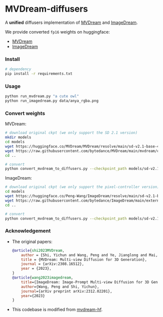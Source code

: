 # MVDream-diffusers

A **unified** diffusers implementation of [MVDream](https://github.com/bytedance/MVDream) and [ImageDream](https://github.com/bytedance/ImageDream).

We provide converted `fp16` weights on huggingface:
* [MVDream](https://huggingface.co/ashawkey/mvdream-sd2.1-diffusers)
* [ImageDream](https://huggingface.co/ashawkey/imagedream-ipmv-diffusers)


### Install
```bash
# dependency
pip install -r requirements.txt
```

### Usage

```bash
python run_mvdream.py "a cute owl"
python run_imagedream.py data/anya_rgba.png
```

### Convert weights

MVDream:
```bash
# download original ckpt (we only support the SD 2.1 version)
mkdir models
cd models
wget https://huggingface.co/MVDream/MVDream/resolve/main/sd-v2.1-base-4view.pt
wget https://raw.githubusercontent.com/bytedance/MVDream/main/mvdream/configs/sd-v2-base.yaml
cd ..

# convert
python convert_mvdream_to_diffusers.py --checkpoint_path models/sd-v2.1-base-4view.pt --dump_path ./weights_mvdream --original_config_file models/sd-v2-base.yaml --half --to_safetensors --test
```

ImageDream:
```bash
# download original ckpt (we only support the pixel-controller version)
cd models
wget https://huggingface.co/Peng-Wang/ImageDream/resolve/main/sd-v2.1-base-4view-ipmv.pt
wget https://raw.githubusercontent.com/bytedance/ImageDream/main/extern/ImageDream/imagedream/configs/sd_v2_base_ipmv.yaml
cd ..

# convert
python convert_mvdream_to_diffusers.py --checkpoint_path models/sd-v2.1-base-4view-ipmv.pt --dump_path ./weights_imagedream --original_config_file models/sd_v2_base_ipmv.yaml --half --to_safetensors --test
```

### Acknowledgement

* The original papers:
    ```bibtex
    @article{shi2023MVDream,
        author = {Shi, Yichun and Wang, Peng and Ye, Jianglong and Mai, Long and Li, Kejie and Yang, Xiao},
        title = {MVDream: Multi-view Diffusion for 3D Generation},
        journal = {arXiv:2308.16512},
        year = {2023},
    }
    @article{wang2023imagedream,
        title={ImageDream: Image-Prompt Multi-view Diffusion for 3D Generation},
        author={Wang, Peng and Shi, Yichun},
        journal={arXiv preprint arXiv:2312.02201},
        year={2023}
    }
    ```
* This codebase is modified from [mvdream-hf](https://github.com/KokeCacao/mvdream-hf).